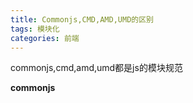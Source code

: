 ```yaml
---
title: Commonjs,CMD,AMD,UMD的区别
tags: 模块化
categories: 前端
---
```

commonjs,cmd,amd,umd都是js的模块规范

**commonjs**





